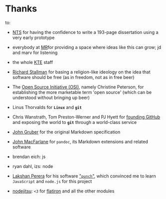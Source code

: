 # Thanks


to: 

- [NTS](http://nts.is) for having the confidence to write a 193-page dissertation using a very early prototype

- everybody at [MR](http://maschinenraum.tk)for providing a space where ideas like this can grow; jd and marv for listening

- the whole [KTE](http://kte.is?Kunst-Technik-Einheit) staff

- [Richard Stallman](http://www.stallman.org) for basing a religion-like ideology on the idea that software should be free (as in freedom, not as in free beer)

- The [Open Source Initiative (OSI)](https://en.wikipedia.org/wiki/Open_Source_Initiative), namely Christine Peterson, for establishing the more marketable term 'open source' (which can be understood without bringing up beer)

- Linus Thorvalds for **`Linux`** and **`git`**

- Chris Wanstrath, Tom Preston-Werner and PJ Hyett for [founding GitHub](http://tom.preston-werner.com/2011/03/29/ten-lessons-from-githubs-first-year.html) and exposing the world to **`git`** through a world-class service

- [John Gruber](http://daringfireball.net) for the original Markdown specification

- [John MacFarlane](http://johnmacfarlane.net/) for `pandoc`, its Markdown extensions and related software

- brendan eich: js

- ryan dahl, izs: node

- [Lakshan Perera](https://github.com/laktek) for his software ["`punch`"](https://github.com/laktek/punch), which convinced me to learn `JavaScript` and `node.js` for this project

- [nodejitsu](https://www.nodejitsu.com): `<3` for [flatiron](http://flatironjs.org) and all the other modules



